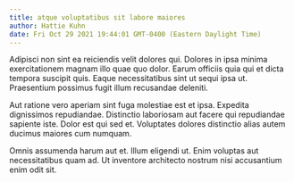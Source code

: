 ```yaml
---
title: atque voluptatibus sit labore maiores
author: Hattie Kuhn
date: Fri Oct 29 2021 19:44:01 GMT-0400 (Eastern Daylight Time)
---
```

Adipisci non sint ea reiciendis velit dolores qui. Dolores in ipsa minima exercitationem magnam illo quae quo dolor. Earum officiis quia qui et dicta tempora suscipit quis. Eaque necessitatibus sint ut sequi ipsa ut. Praesentium possimus fugit illum recusandae deleniti.

 Aut ratione vero aperiam sint fuga molestiae est et ipsa. Expedita dignissimos repudiandae. Distinctio laboriosam aut facere qui repudiandae sapiente iste. Dolor est qui sed et. Voluptates dolores distinctio alias autem ducimus maiores cum numquam.

 Omnis assumenda harum aut et. Illum eligendi ut. Enim voluptas aut necessitatibus quam ad. Ut inventore architecto nostrum nisi accusantium enim odit sit.